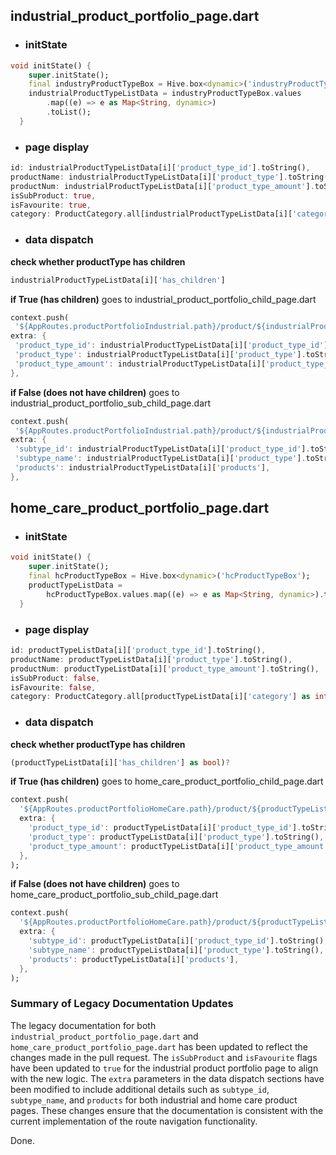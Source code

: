 ## industrial_product_portfolio_page.dart

- ### initState

```dart
void initState() {
    super.initState();
    final industryProductTypeBox = Hive.box<dynamic>('industryProductTypeBox');
    industrialProductTypeListData = industryProductTypeBox.values
        .map((e) => e as Map<String, dynamic>)
        .toList();
  }
```
- ### page display
```dart
id: industrialProductTypeListData[i]['product_type_id'].toString(),
productName: industrialProductTypeListData[i]['product_type'].toString(),
productNum: industrialProductTypeListData[i]['product_type_amount'].toString(),
isSubProduct: true,
isFavourite: true,
category: ProductCategory.all[industrialProductTypeListData[i]['category'] as int],

```
- ### data dispatch
**check whether productType has children**
```dart
industrialProductTypeListData[i]['has_children']
```
**if True (has children)** 
goes to industrial_product_portfolio_child_page.dart
```dart
context.push(
 '${AppRoutes.productPortfolioIndustrial.path}/product/${industrialProductTypeListData[i]['category']}/${industrialProductTypeListData[i]['product_type_id']}/',
extra: {
 'product_type_id': industrialProductTypeListData[i]['product_type_id'].toString(),
 'product_type': industrialProductTypeListData[i]['product_type'].toString(),
 'product_type_amount': industrialProductTypeListData[i]['product_type_amount'].toString(),
},
```
**if False (does not have children)** 
goes to industrial_product_portfolio_sub_child_page.dart

```dart
context.push(
 '${AppRoutes.productPortfolioIndustrial.path}/product/${industrialProductTypeListData[i]['category']}/${industrialProductTypeListData[i]['product_type_id']}/${industrialProductTypeListData[i]['product_type_id']}',
extra: {
 'subtype_id': industrialProductTypeListData[i]['product_type_id'].toString(),
 'subtype_name': industrialProductTypeListData[i]['product_type'].toString(),
 'products': industrialProductTypeListData[i]['products'],  
},
```

## home_care_product_portfolio_page.dart

- ### initState

```dart
void initState() {
    super.initState();
    final hcProductTypeBox = Hive.box<dynamic>('hcProductTypeBox');
    productTypeListData =
        hcProductTypeBox.values.map((e) => e as Map<String, dynamic>).toList();
  }
```
- ### page display
```dart
id: productTypeListData[i]['product_type_id'].toString(),
productName: productTypeListData[i]['product_type'].toString(),
productNum: productTypeListData[i]['product_type_amount'].toString(),
isSubProduct: false,
isFavourite: false,
category: ProductCategory.all[productTypeListData[i]['category'] as int],
```
- ### data dispatch
**check whether productType has children**
```dart
(productTypeListData[i]['has_children'] as bool)?
```
**if True (has children)** 
goes to home_care_product_portfolio_child_page.dart
```dart
context.push(
  '${AppRoutes.productPortfolioHomeCare.path}/product/${productTypeListData[i]['category']}/${productTypeListData[i]['product_type_id']}/',
  extra: {
    'product_type_id': productTypeListData[i]['product_type_id'].toString(),
    'product_type': productTypeListData[i]['product_type'].toString(),
    'product_type_amount': productTypeListData[i]['product_type_amount'].toString(),
  },
);
```
**if False (does not have children)** 
goes to home_care_product_portfolio_sub_child_page.dart

```dart
context.push(
  '${AppRoutes.productPortfolioHomeCare.path}/product/${productTypeListData[i]['category']}/${productTypeListData[i]['product_type_id']}/${productTypeListData[i]['product_type_id']}',
  extra: {
    'subtype_id': productTypeListData[i]['product_type_id'].toString(),
    'subtype_name': productTypeListData[i]['product_type'].toString(),
    'products': productTypeListData[i]['products'],
  },
);
```

### Summary of Legacy Documentation Updates

The legacy documentation for both `industrial_product_portfolio_page.dart` and `home_care_product_portfolio_page.dart` has been updated to reflect the changes made in the pull request. The `isSubProduct` and `isFavourite` flags have been updated to `true` for the industrial product portfolio page to align with the new logic. The `extra` parameters in the data dispatch sections have been modified to include additional details such as `subtype_id`, `subtype_name`, and `products` for both industrial and home care product pages. These changes ensure that the documentation is consistent with the current implementation of the route navigation functionality.

Done.